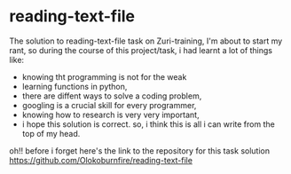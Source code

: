 # reading-text-file
The solution to reading-text-file task on Zuri-training,
I'm about to start my rant,
  so during the course of this project/task, i had learnt a lot of things like:
  + knowing tht programming is not for the weak
  + learning functions in python,
  + there are diffent ways to solve a coding problem,
  + googling is a crucial skill for every programmer,
  + knowing how to research is very very important,
  + i hope this solution is correct.
so, i think this is all i can write from the top of my head.

oh!! before i forget here's the link to the repository for this task solution https://github.com/Olokoburnfire/reading-text-file

